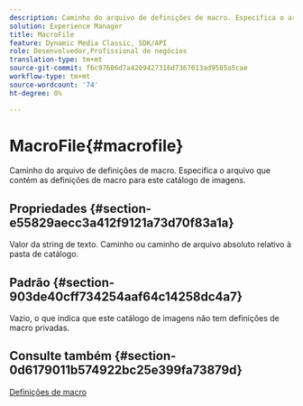```yaml
---
description: Caminho do arquivo de definições de macro. Especifica o arquivo que contém as definições de macro para este catálogo de imagens.
solution: Experience Manager
title: MacroFile
feature: Dynamic Media Classic, SDK/API
role: Desenvolvedor,Profissional de negócios
translation-type: tm+mt
source-git-commit: f6c97606d7a4209427316d7367013ad9585a5cae
workflow-type: tm+mt
source-wordcount: '74'
ht-degree: 0%

---
```



# MacroFile{#macrofile}

Caminho do arquivo de definições de macro. Especifica o arquivo que contém as definições de macro para este catálogo de imagens.

## Propriedades {#section-e55829aecc3a412f9121a73d70f83a1a}

Valor da string de texto. Caminho ou caminho de arquivo absoluto relativo à pasta de catálogo.

## Padrão {#section-903de40cff734254aaf64c14258dc4a7}

Vazio, o que indica que este catálogo de imagens não tem definições de macro privadas.

## Consulte também {#section-0d6179011b574922bc25e399fa73879d}

[Definições de macro](../../../../../is-api/image-catalog/image-serving-api-ref/c-image-catalog-reference/c-macro-definition-reference/c-macro-definition-reference.md#concept-5ec73f7636c1496fba1e94094e694e79)
